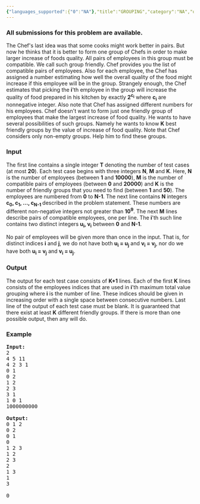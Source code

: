 ```yaml
---
{"languages_supported":{"0":"NA"},"title":"GROUPING","category":"NA","old_version":true,"problem_code":"GROUPING","tags":{"0":"NA"},"layout":"problem"}
---
```


<h3> All submissions for this problem are available. </h3><p> The Chef's last idea was that some cooks might work better in pairs. But now he thinks that it is better to form one group of Chefs in order to make larger increase of foods quality. All pairs of employees in this group must be compatible. We call such group friendly. Chef provides you the list of compatible pairs of employees. Also for each employee, the Chef has assigned a number estimating how well the overall quality of the food might increase if this employee will be in the group. Strangely enough, the Chef estimates that picking the <b>i</b>'th employee in the group will increase the quality of food prepared in his kitchen by exactly <b>2<sup>c<sub>i</sub></sup></b> where <b> c<sub>i</sub></b> are nonnegative integer. Also note that Chef has assigned different numbers for his employees. Chef doesn't want to form just one friendly group of employees that make the largest increase of food quality. He wants to have several possibilities of such groups. Namely he wants to know <b>K</b> best friendly groups by the value of increase of food quality. Note that Chef considers only non-empty groups. Help him to find these groups. </p> 

<h3>Input</h3>

<p> The first line contains a single integer <b>T</b> denoting the number of test cases (at most <b>20</b>). Each test case begins with three integers <b>N</b>, <b>M</b> and <b>K</b>. Here, <b>N</b> is the number of employees (between <b>1</b> and <b>10000</b>), <b>M</b> is the number of compatible pairs of employees (between <b>0</b> and <b>20000</b>) and <b>K</b> is the number of friendly groups that you need to find (between <b>1</b> and <b>50</b>). The employees are numbered from <b>0</b> to <b>N-1</b>. The next line contains <b>N</b> integers <b> c<sub>0</sub>, c<sub>1</sub>, ..., c<sub>N-1</sub> </b> described in the problem statement. These numbers are different non-negative integers not greater than <b>10<sup>9</sup></b>. The next <b>M</b> lines describe pairs of compatible employees, one per line. The <b>i</b>'th such line contains two distinct integers <b>u<sub>i</sub>, v<sub>i</sub></b> between <b>0</b> and <b>N-1</b>. </p>

<p> No pair of employees will be given more than once in the input. That is, for distinct indices <b>i</b> and <b>j</b>, we do not have both <b>u<sub>i</sub> = u<sub>j</sub></b> and <b>v<sub>i</sub> = v<sub>j</sub></b>, nor do we have both <b>u<sub>i</sub> = v<sub>j</sub></b> and <b>v<sub>i</sub> = u<sub>j</sub></b>. </p>

<h3>Output</h3>

<p> The output for each test case consists of <b>K+1</b> lines. Each of the first <b>K</b> lines consists of the employees indices that are used in <b>i</b>'th maximum total value grouping where <b>i</b> is the number of line. These indices should be given in increasing order with a single space between consecutive numbers. Last line of the output of each test case must be blank. It is guaranteed that there exist at least <b>K</b> different friendly groups. If there is more than one possible output, then any will do. </p>

<h3>Example</h3>

<pre>
<b>Input:</b>
2
4 5 11
4 2 3 1
0 1
0 2
1 2
2 3
3 1
1 0 1
1000000000

<b>Output:</b>
0 1 2
0 2
0 1
0
1 2 3
1 2
2 3
2
1 3
1
3

0

</pre>    